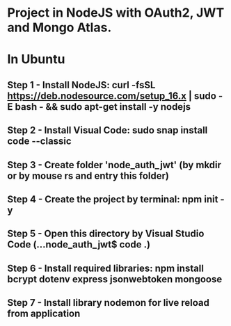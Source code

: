# Project in NodeJS with OAuth2, JWT and Mongo Atlas.

# In Ubuntu
## Step 1 - Install NodeJS: curl -fsSL https://deb.nodesource.com/setup_16.x | sudo -E bash - && sudo apt-get install -y nodejs

## Step 2 - Install Visual Code: sudo snap install code --classic

## Step 3 - Create folder 'node_auth_jwt' (by mkdir or by mouse rs and entry this folder)

## Step 4 - Create the project by terminal: npm init -y 

## Step 5 - Open this directory by Visual Studio Code (...node_auth_jwt$ code .)

## Step 6 - Install required libraries: npm install bcrypt dotenv express jsonwebtoken mongoose

## Step 7 - Install library nodemon for live reload from application